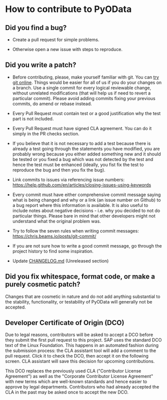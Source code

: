 # How to contribute to PyOData

## **Did you find a bug?**

* Create a pull request for simple problems.

* Otherwise open a new issue with steps to reproduce.

## **Did you write a patch?**

* Before contributing, please, make yourself familiar with git. You can [try
  git online](https://try.github.io/). Things would be easier for all of us if
  you do your changes on a branch. Use a single commit for every logical
  reviewable change, without unrelated modifications (that will help us if need
  to revert a particular commit). Please avoid adding commits fixing your
  previous commits, do amend or rebase instead.

* Every Pull Request must contain test or a good justification why
  the test part is not included.
  
* Every Pull Request must have signed CLA agreement. You can do it simply in the PR checks section.

* If you believe that it is not necessary to add a test because there is
  already a test going through the statements you have modified, you are probably
  wrong because you either added something new and it should be tested or you fixed
  a bug which was not detected by the test and hence the test must be enhanced
  (ideally, you fist fix the test to reproduce the bug and then you fix the bug).

* Link commits to issues via referencing issue numbers: https://help.github.com/en/articles/closing-issues-using-keywords

* Every commit must have either comprehensive commit message saying what is being
  changed and why or a link (an issue number on Github) to a bug report where
  this information is available. It is also useful to include notes about
  negative decisions - i.e. why you decided to not do particular things. Please
  bare in mind that other developers might not understand what the original
  problem was.

* Try to follow the seven rules when writing commit messages: https://chris.beams.io/posts/git-commit/

* If you are not sure how to write a good commit message, go through
  the project history to find some inspiration.

* Update [CHANGELOG.md](CHANGELOG.md) (Unreleased section)

## **Did you fix whitespace, format code, or make a purely cosmetic patch?**

Changes that are cosmetic in nature and do not add anything substantial to the
stability, functionality, or testability of PyOData will generally not be
accepted.

## Developer Certificate of Origin (DCO)
Due to legal reasons, contributors will be asked to accept a DCO before they submit the first pull request to this project. SAP uses the standard DCO text of the Linux Foundation.
This happens in an automated fashion during the submission process: the CLA assistant tool will add a comment to the pull request. Click it to check the DCO, then accept it on the following screen. CLA assistant will save this decision for upcoming contributions.

This DCO replaces the previously used CLA ("Contributor License Agreement") as well as the "Corporate Contributor License Agreement" with new terms which are well-known standards and hence easier to approve by legal departments. Contributors who had already accepted the CLA in the past may be asked once to accept the new DCO.

